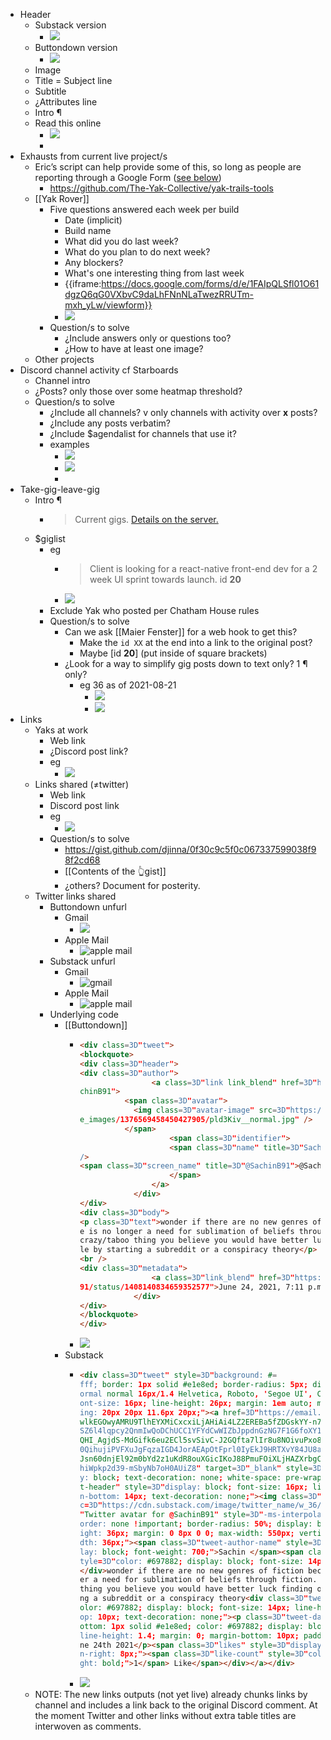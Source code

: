- Header
    - Substack version
        - ![](https://firebasestorage.googleapis.com/v0/b/firescript-577a2.appspot.com/o/imgs%2Fapp%2FArtOfGig%2FeyhQYGrp16.jpg?alt=media&token=69983ce8-5c92-4b71-8231-0dc872794130)
    - Buttondown version
        - ![](https://firebasestorage.googleapis.com/v0/b/firescript-577a2.appspot.com/o/imgs%2Fapp%2FArtOfGig%2FDvYmDflFgk.jpg?alt=media&token=19b1051a-5473-4976-bce5-b5ed9277fbdc)
    - Image
    - Title = Subject line
    - Subtitle
    - ¿Attributes line
    - Intro ¶
    - Read this online 
        - ![](https://firebasestorage.googleapis.com/v0/b/firescript-577a2.appspot.com/o/imgs%2Fapp%2FArtOfGig%2Fa5_GMYhkKs.jpg?alt=media&token=302912be-df9c-4609-bdc9-aac3c3b86f68)
        - 
- Exhausts from current live project/s
    - Eric’s script can help provide some of this, so long as people are reporting through a Google Form ([see below](((L4b0T0YJ9))))
        - https://github.com/The-Yak-Collective/yak-trails-tools
    - [[Yak Rover]]
        - Five questions answered each week per build 
            - Date (implicit)
            - Build name
            - What did you do last week?
            - What do you plan to do next week?
            - Any blockers?
            - What's one interesting thing from last week
            - {{iframe:https://docs.google.com/forms/d/e/1FAIpQLSfl01O61dgzQ6qG0VXbvC9daLhFNnNLaTwezRRUTm-mxh_yLw/viewform}}
            - ![](https://firebasestorage.googleapis.com/v0/b/firescript-577a2.appspot.com/o/imgs%2Fapp%2FArtOfGig%2F-BHUk4Otxy.jpg?alt=media&token=27936c18-5008-4963-b697-def475a8b0ae)
        - Question/s to solve
            - ¿Include answers only or questions too?
            - ¿How to have at least one image?
    - Other projects
- Discord channel activity cf Starboards
    - Channel intro
    - ¿Posts? only those over some heatmap threshold?
    - Question/s to solve
        - ¿Include all channels? v only channels with activity over __x__ posts?
        - ¿Include any posts verbatim?
        - ¿Include $agendalist for channels that use it?
        - examples
            - ![](https://firebasestorage.googleapis.com/v0/b/firescript-577a2.appspot.com/o/imgs%2Fapp%2FArtOfGig%2FXu-LhCZlh6.jpg?alt=media&token=a5bd79a3-689a-429d-8d4c-82e28f067491)
            - ![](https://firebasestorage.googleapis.com/v0/b/firescript-577a2.appspot.com/o/imgs%2Fapp%2FArtOfGig%2FWW1SBvRqHx.jpg?alt=media&token=9da41f7d-bdff-4c15-b58d-b20789bf63b9)
            - 
- Take-gig-leave-gig
    - Intro ¶
        - > Current gigs. [Details on the server.](https://email.mg2.substack.com/c/eJwlkU2OwyAMRk9TlhUYzM-CxWzmGhEBt6VNSQWko9x-aIMQhidZ_vSIodN1rbt_ra2zzzH1_UW-0F9bqHeqbGtUp5y8sKBQIbDkVRIWLcttulSiZ8iL73Uj9trmJcfQ81o-HYgcJbv5CHMAF2aKUoANysBldtqJCw_auITH3LClTCWSpzfVfS3EFn_r_dVO8ucEv2On3OJa0zmuz_GKt1AKLW1ctQMxluMWBUdnNBzQCs2V08ZyNKjUgBa10F8kBAolnWPZAwfBDVcAgFKcxdlwE1JCTkpgpIuK0vGEmiKYGGjmJ8WfVzi3bW49xMcnEKv-PnC651LCFwwZ06jPreS-T1TCvFA6PPVD99fcdKVCdXxDmkL3QgMqOcKOeO7wMkRKKw2AkmxMTOvoKn4Pj7guC8We3_QPgxCPxQ)
    - $giglist
        - eg
            - > Client is looking for a react-native front-end dev for a 2 week UI sprint towards launch. id **20**
            - ![](https://firebasestorage.googleapis.com/v0/b/firescript-577a2.appspot.com/o/imgs%2Fapp%2FArtOfGig%2FXk4oIhce88.jpg?alt=media&token=b5a98489-bd51-4954-b135-71e345600c42)
        - Exclude Yak who posted per Chatham House rules
        - Question/s to solve
            - Can we ask [[Maier Fenster]] for a web hook to get this?
                - Make the `id XX` at the end into a link to the original post?
                - Maybe [id **20**] (put inside of square brackets)
            -  ¿Look for a way to simplify gig posts down to text only? 1 ¶ only?
                - eg 36 as of 2021-08-21
                    - ![](https://firebasestorage.googleapis.com/v0/b/firescript-577a2.appspot.com/o/imgs%2Fapp%2FArtOfGig%2F3nU01EgDj6.jpg?alt=media&token=ef4646aa-d4cc-4f54-a80d-64ed43ae6caf)
                    - ![](https://firebasestorage.googleapis.com/v0/b/firescript-577a2.appspot.com/o/imgs%2Fapp%2FArtOfGig%2FTy5bwn7Y80.jpg?alt=media&token=fed369cb-f68b-4b18-9e9f-cd58fc11a111)
- Links
    - Yaks at work
        - Web link
        - ¿Discord post link?
        - eg
            - ![](https://firebasestorage.googleapis.com/v0/b/firescript-577a2.appspot.com/o/imgs%2Fapp%2FArtOfGig%2FdGJ03xfM8T.jpg?alt=media&token=2c006c3c-0039-4be1-987a-da5544d2b55b)
    - Links shared (≠twitter)
        - Web link
        - Discord post link
        - eg
            - ![](https://firebasestorage.googleapis.com/v0/b/firescript-577a2.appspot.com/o/imgs%2Fapp%2FArtOfGig%2F_YFyfIRwSZ.jpg?alt=media&token=24411b23-7bc1-4440-8d2f-4fb131ec40c4)
        - Question/s to solve
            - https://gist.github.com/djinna/0f30c9c5f0c067337599038f98f2cd68
            - [[Contents of the 👆gist]]
            - ¿others? Document for posterity.
    - Twitter links shared
        - Buttondown unfurl
            - Gmail
                - ![](https://firebasestorage.googleapis.com/v0/b/firescript-577a2.appspot.com/o/imgs%2Fapp%2FArtOfGig%2FJ3qhf2RL2Y.jpg?alt=media&token=723b5e6f-2fd6-4a37-bc78-86f19401da69)
            - Apple Mail
                - ![apple mail](https://firebasestorage.googleapis.com/v0/b/firescript-577a2.appspot.com/o/imgs%2Fapp%2FArtOfGig%2F4aqHqe0hr7.jpg?alt=media&token=c3219736-be47-4302-8e2f-c4e69e120b24)
        - Substack unfurl
            - Gmail
                - ![gmail](https://firebasestorage.googleapis.com/v0/b/firescript-577a2.appspot.com/o/imgs%2Fapp%2FArtOfGig%2Frwu1EOm2wb.jpg?alt=media&token=0978e2ec-20e1-4ab7-9cd4-a7c84c04d8d0)
            - Apple Mail
                - ![apple mail](https://firebasestorage.googleapis.com/v0/b/firescript-577a2.appspot.com/o/imgs%2Fapp%2FArtOfGig%2FBhGPQm1AYn.jpg?alt=media&token=8a7a73ff-f84e-485a-bcfe-dc9ac7145de2)
        - Underlying code
            - [[Buttondown]]
                - ```html
                  <div class=3D"tweet">
                  <blockquote>
                  <div class=3D"header">
                  <div class=3D"author">
                                  <a class=3D"link link_blend" href=3D"https://twitter.com/Sa=
                  chinB91">
                            <span class=3D"avatar">
                              <img class=3D"avatar-image" src=3D"https://pbs.twimg.com/profil=
                  e_images/1376569458450427905/pld3Kiv__normal.jpg" />
                            </span>
                                      <span class=3D"identifier">
                                      <span class=3D"name" title=3D"Sachin">Sachin</span><br =
                  />
                  <span class=3D"screen_name" title=3D"@SachinB91">@SachinB91</span>
                                      </span>
                                  </a>
                              </div>
                  </div>
                  <div class=3D"body">
                  <p class=3D"text">wonder if there are no new genres of fiction because ther=
                  e is no longer a need for sublimation of beliefs through fiction. Whatever =
                  crazy/taboo thing you believe you would have better luck finding other peop=
                  le by starting a subreddit or a conspiracy theory</p>
                  <br />
                  <div class=3D"metadata">
                                  <a class=3D"link_blend" href=3D"https://twitter.com/SachinB=
                  91/status/1408140834659352577">June 24, 2021, 7:11 p.m.</a>
                              </div>
                  </div>
                  </blockquote>
                  </div>
                  ```
                - ![](https://firebasestorage.googleapis.com/v0/b/firescript-577a2.appspot.com/o/imgs%2Fapp%2FArtOfGig%2Fo2Py01UT_P.jpg?alt=media&token=2bd0b875-5301-4650-8df7-23de981c74a3)
            - Substack
                - ```html
                  <div class=3D"tweet" style=3D"background: #=
                  fff; border: 1px solid #e1e8ed; border-radius: 5px; display: block; font: n=
                  ormal normal 16px/1.4 Helvetica, Roboto, 'Segoe UI', Calibri, sans-serif; f=
                  ont-size: 16px; line-height: 26px; margin: 1em auto; max-width: 520px; padd=
                  ing: 20px 20px 11.6px 20px;"><a href=3D"https://email.mg2.substack.com/c/eJ=
                  wlkEGOwyAMRU9TlhEYXMiCxcxiLjAHiAi4LZ2EREBa5fZDGskYY-n74-ddpfuSd7supbIjDXVfy=
                  SZ6l4lqpcy2QnmIwQoDChUCC1YFYdCwWIZbJppdnGzNG7F1G6foXY1LOhSIHCV7WHVTbhQkoZdg=
                  QHI_AgjdS-MdGifk6eu2ECl5svSivC-J2GQfta7lIr8u8NOivuPxo84vc3v9Ov-I6bsXrS7V1a2=
                  0QihujiPVFXuJgFqzaIGD4JorAEApOtFprl0IyEkJ9HRTXvY84JU8aO9o5BfF5zt0ZRvbZP93OL=
                  Jsn60dnjEl92m0bYd2z1uKdR8ouXGicIKoJ88PmuFOiXLjHAZXrbgCKqlRCYH9uXgjJY3UAEqy5=
                  hiWpkp2d39-mSbyNb7oH0AUiZ8" target=3D"_blank" style=3D"color: black; displa=
                  y: block; text-decoration: none; white-space: pre-wrap;"><div class=3D"twee=
                  t-header" style=3D"display: block; font-size: 16px; line-height: 1.2; margi=
                  n-bottom: 14px; text-decoration: none;"><img class=3D"tweet-user-avatar" sr=
                  c=3D"https://cdn.substack.com/image/twitter_name/w_36/SachinB91.jpg" alt=3D=
                  "Twitter avatar for @SachinB91" style=3D"-ms-interpolation-mode: bicubic; b=
                  order: none !important; border-radius: 50%; display: block; float: left; he=
                  ight: 36px; margin: 0 8px 0 0; max-width: 550px; vertical-align: middle; wi=
                  dth: 36px;"><span class=3D"tweet-author-name" style=3D"color: #1c2022; disp=
                  lay: block; font-weight: 700;">Sachin </span><span class=3D"tweet-author" s=
                  tyle=3D"color: #697882; display: block; font-size: 14px;">@SachinB91</span>=
                  </div>wonder if there are no new genres of fiction because there is no long=
                  er a need for sublimation of beliefs through fiction. Whatever crazy/taboo =
                  thing you believe you would have better luck finding other people by starti=
                  ng a subreddit or a conspiracy theory<div class=3D"tweet-footer" style=3D"c=
                  olor: #697882; display: block; font-size: 14px; line-height: 26px; margin-t=
                  op: 10px; text-decoration: none;"><p class=3D"tweet-date" style=3D"border-b=
                  ottom: 1px solid #e1e8ed; color: #697882; display: block; font-size: 14px; =
                  line-height: 1.4; margin: 0; margin-bottom: 10px; padding-bottom: 10px;">Ju=
                  ne 24th 2021</p><span class=3D"likes" style=3D"display: inline-block; margi=
                  n-right: 8px;"><span class=3D"like-count" style=3D"color: #1c2022; font-wei=
                  ght: bold;">1</span> Like</span></div></a></div>
                  ```
                - ![](https://firebasestorage.googleapis.com/v0/b/firescript-577a2.appspot.com/o/imgs%2Fapp%2FArtOfGig%2F_aL1WDyXND.jpg?alt=media&token=3e309ae7-5c89-4b29-b84d-5c6f04d29b8c)
    - NOTE: The new links outputs (not yet live) already chunks links by channel and includes a link back to the original Discord comment. At the moment Twitter and other links without extra table titles are interwoven as comments.
